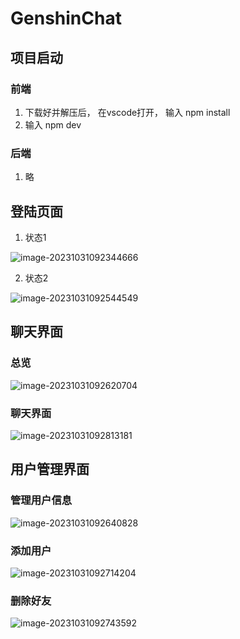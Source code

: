 # GenshinChat

## 项目启动 

### 前端

1. 下载好并解压后， 在vscode打开， 输入 npm install 
2. 输入 npm dev 

### 后端

1. 略



## 登陆页面

1. 状态1

![image-20231031092344666](https://cdn.jsdelivr.net/gh/Alanyaeer/ImgSummary@master/img/202310310923225.png)

2. 状态2

![image-20231031092544549](https://cdn.jsdelivr.net/gh/Alanyaeer/ImgSummary@master/img/202310310925886.png)

## 聊天界面

### 总览

![image-20231031092620704](https://cdn.jsdelivr.net/gh/Alanyaeer/ImgSummary@master/img/202310310926783.png)

### 聊天界面

![image-20231031092813181](https://cdn.jsdelivr.net/gh/Alanyaeer/ImgSummary@master/img/202310310928238.png)



## 用户管理界面

### 管理用户信息

![image-20231031092640828](https://cdn.jsdelivr.net/gh/Alanyaeer/ImgSummary@master/img/202310310926910.png)



### 添加用户

![image-20231031092714204](https://cdn.jsdelivr.net/gh/Alanyaeer/ImgSummary@master/img/202310310927281.png)



### 删除好友

![image-20231031092743592](https://cdn.jsdelivr.net/gh/Alanyaeer/ImgSummary@master/img/202310310927639.png)